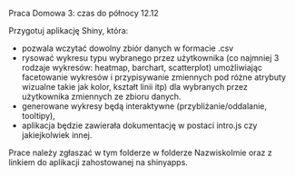 Praca Domowa 3: czas do północy 12.12

Przygotuj aplikację Shiny, która:
 - pozwala wczytać dowolny zbiór danych w formacie .csv
 - rysować wykresu typu wybranego przez użytkownika (co najmniej 3 rodzaje wykresów: heatmap, barchart, scatterplot) umożliwiając facetowanie wykresów i przypisywanie zmiennych pod różne atrybuty wizualne takie jak kolor, kształt linii itp) dla wybranych przez użytkownika zmiennych ze zbioru danych.
 - generowane wykresy będą interaktywne (przybliżanie/oddalanie, tooltipy),
 - aplikacja będzie zawierała dokumentację w postaci intro.js czy jakiejkolwiek innej.
 
Prace należy zgłaszać w tym folderze w folderze NazwiskoImie oraz z linkiem do aplikacji zahostowanej na shinyapps.
